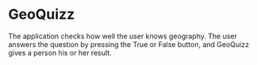 # GeoQuizz
The application checks how well the user knows geography. The user answers the question by pressing the True or False button, and GeoQuizz gives a person his or her result.

